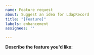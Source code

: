```yaml
---
name: Feature request
about: Suggest an idea for LdapRecord
title: "[Feature]"
labels: enhancement
assignees: ''

---
```


**Describe the feature you'd like:**
